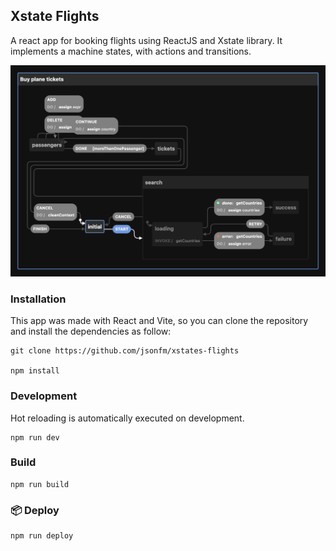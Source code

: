 ## Xstate Flights
A react app for booking flights using ReactJS and Xstate library. It implements a machine states, with actions and transitions.

<img
    src="./public/diagram.png"
/>

### Installation
This app was made with React and Vite, so you can clone the repository and install the dependencies as follow:

```
git clone https://github.com/jsonfm/xstates-flights

npm install
```


### Development
Hot reloading is automatically executed on development.
```
npm run dev
```

### Build
```
npm run build
```

### 📦 Deploy
```
npm run deploy
```